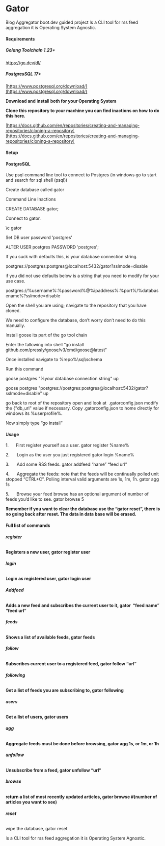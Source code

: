 # Gator
Blog Aggregator  boot.dev guided project
Is a CLI tool for rss feed aggregation it is Operating System Agnostic.

#### Requirements

##### Golang Toolchain 1.23+

https://go.dev/dl/

##### PostgresSQL 17+

[https://www.postgresql.org/download/](https://www.postgresql.org/download/)

**Download and install both for your Operating System**

**Clone this repository to your machine you can find inactions on how to do this here.**

[https://docs.github.com/en/repositories/creating-and-managing-repositories/cloning-a-repository](https://docs.github.com/en/repositories/creating-and-managing-repositories/cloning-a-repository)

#### **Setup**

#### **PostgreSQL**

Use psql command line tool to connect to Postgres (in windows go to start and search for sql shell (psql))

Create database called gator

Command Line Inactions

CREATE DATABASE gator;

Connect to gator.

\c gator

Set DB user password 'postgres'

ALTER USER postgres PASSWORD 'postgres';

If you suck with defaults this, is your database connection string.

postgres://postgres:postgres@localhost:5432/gator?sslmode=disable

if you did not use defaults below is a string that you need to modify for your use case.

postgres://%username%:%password%@%ipaddress%:%port%/%databasename%?sslmode=disable

Open the shell you are using; navigate to the repository that you have cloned.

We need to configure the database, don’t worry don’t need to do this manually.

Install goose its part of the go tool chain

Enter the fallowing into shell “go install github.com/pressly/goose/v3/cmd/goose@latest“

Once installed navigate to %repo%\sql\schema

Run this command

goose postgres "%your database connection string" up

goose postgres "postgres://postgres:postgres@localhost:5432/gator?sslmode=disable" up

go back to root of the repository open and look at  .gatorconfig.json modify the {"db_url" value if necessary. Copy .gatorconfig.json to home directly for windows its %userprofile%.

Now simply type “go install”

#### Usage

1.      First register yourself as a user.
		gator register %name%

2.      Login as the user you just registered
		gator login %name%

3.      Add some RSS feeds.
		gator addfeed “name” “feed url”

4.      Aggregate the feeds: note that the feeds will be continually polled unit stopped “CTRL+C”. Polling interval valid arguments are 1s, 1m, 1h.
		gator agg 1s

5.      Browse your feed browse has an optional argument of number of feeds you’d like to see.
		gator browse 5

**Remember if you want to clear the database use the “gator reset”, there is no going back after reset. The data in data base will be erased.**


#### **Full list of commands**

###### **register**

**Registers a new user, gator register user**

###### **login**

**Login as registered user, gator login user**

###### **Addfeed**

**Adds a new feed and subscribes the current user to it, gator  “feed name” “feed url”**

###### **feeds**

**Shows a list of available feeds, gator feeds**

###### **follow**

**Subscribes current user to a registered feed, gator follow “url”**

###### **following**

**Get a list of feeds you are subscribing to, gator following**

###### **users**

**Get a list of users, gator users**

###### **agg**

**Aggregate feeds must be done before browsing, gator agg 1s, or 1m, or 1h**

###### **unfollow**

**Unsubscribe from a feed, gator unfollow “url”**

###### **browse**

**return a list of most recently updated articles, gator browse #(number of articles you want to see)**

###### **reset**

wipe the database, gator reset

Is a CLI tool for rss feed aggregation it is Operating System Agnostic.


